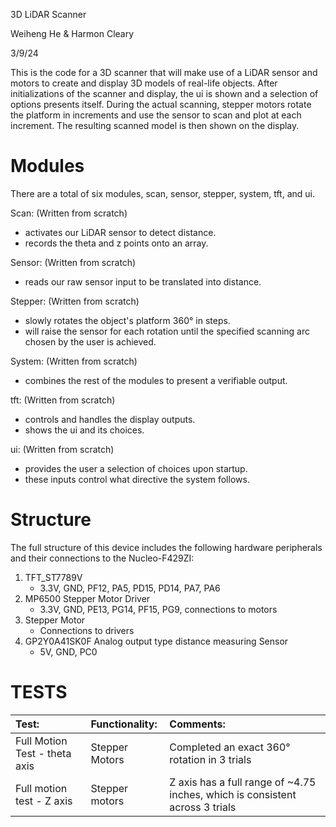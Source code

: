3D LiDAR Scanner

Weiheng He & Harmon Cleary

3/9/24

This is the code for a 3D scanner that will make use of a LiDAR sensor and motors to create and display 3D models of real-life objects. After initializations of the scanner and display,
the ui is shown and a selection of options presents itself. During the actual scanning,  stepper motors rotate the platform in increments and use the sensor to scan and plot at each 
increment. The resulting scanned model is then shown on the display. 

Modules
=============================================================================
There are a total of six modules, scan, sensor, stepper, system, tft, and ui. 

Scan: (Written from scratch)
- activates our LiDAR sensor to detect distance.
- records the theta and z points onto an array.

Sensor: (Written from scratch)
- reads our raw sensor input to be translated into distance.

Stepper: (Written from scratch)
- slowly rotates the object's platform 360° in steps.
- will raise the sensor for each rotation until the specified scanning arc chosen by the user is achieved.

System: (Written from scratch)
- combines the rest of the modules to present a verifiable output.

tft: (Written from scratch)
- controls and handles the display outputs.
- shows the ui and its choices.

ui: (Written from scratch)
- provides the user a selection of choices upon startup.
- these inputs control what directive the system follows.

Structure
=
The full structure of this device includes the following hardware peripherals and their connections to the Nucleo-F429ZI:
1. TFT_ST7789V
   - 3.3V, GND, PF12, PA5, PD15, PD14, PA7, PA6
3. MP6500 Stepper Motor Driver
   - 3.3V, GND, PE13, PG14, PF15, PG9, connections to motors
5. Stepper Motor
   - Connections to drivers
7. GP2Y0A41SK0F Analog output type distance measuring Sensor
   - 5V, GND, PC0
  
TESTS
=
|Test:|Functionality:|Comments:|
|:----|:----|:----|
|Full Motion Test - theta axis|Stepper Motors|Completed an exact 360° rotation in 3 trials|
|Full motion test - Z axis|Stepper motors|Z axis has a full range of ~4.75 inches, which is consistent across 3 trials|
